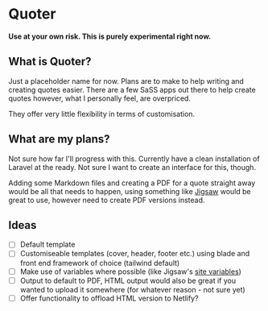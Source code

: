 # Quoter

**Use at your own risk. This is purely experimental right now.**

## What is Quoter?

Just a placeholder name for now. Plans are to make to help writing and creating quotes easier. There are a few SaSS apps out there to help create quotes however, what I personally feel, are overpriced.

They offer very little flexibility in terms of customisation.

## What are my plans?

Not sure how far I'll progress with this. Currently have a clean installation of Laravel at the ready. Not sure I want to create an interface for this, though.

Adding some Markdown files and creating a PDF for a quote straight away would be all that needs to happen, using something like [Jigsaw](https://jigsaw.tighten.co/) would be great to use, however need to create PDF versions instead.

## Ideas

- [ ] Default template
- [ ] Customiseable templates (cover, header, footer etc.) using blade and front end framework of choice (tailwind default)
- [ ] Make use of variables where possible (like Jigsaw's [site variables](https://jigsaw.tighten.co/docs/site-variables/))
- [ ] Output to default to PDF, HTML output would also be great if you wanted to upload it somewhere (for whatever reason - not sure yet)
- [ ] Offer functionality to offload HTML version to Netlify?